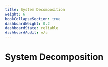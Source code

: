 ```yaml
---
title: System Decomposition
weight: 6
bookCollapseSection: true
dashboardWeight: 0.2
dashboardState: reliable
dashboardAudit: n/a
---
```


# System Decomposition
